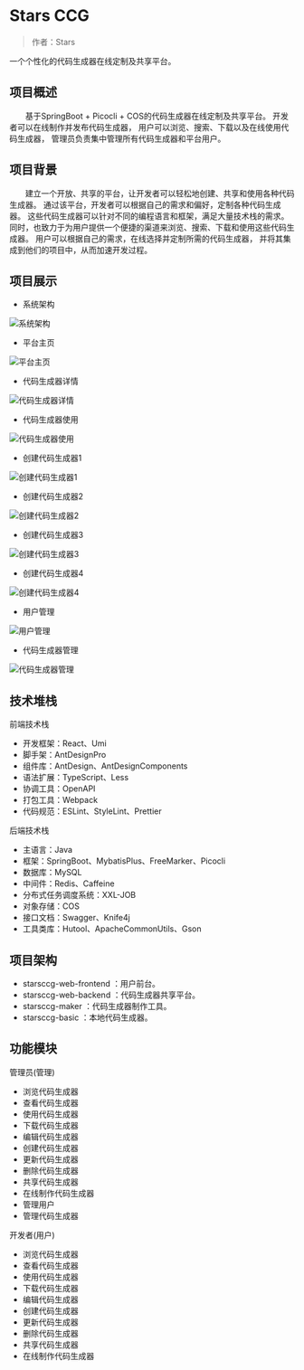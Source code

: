 # Stars CCG

> 作者：Stars

一个个性化的代码生成器在线定制及共享平台。


## 项目概述

&emsp;&emsp;基于SpringBoot + Picocli + COS的代码生成器在线定制及共享平台。
开发者可以在线制作并发布代码生成器，
用户可以浏览、搜索、下载以及在线使用代码生成器，
管理员负责集中管理所有代码生成器和平台用户。


## 项目背景

&emsp;&emsp;建立一个开放、共享的平台，让开发者可以轻松地创建、共享和使用各种代码生成器。
通过该平台，开发者可以根据自己的需求和偏好，定制各种代码生成器。
这些代码生成器可以针对不同的编程语言和框架，满足大量技术栈的需求。
同时，也致力于为用户提供一个便捷的渠道来浏览、搜索、下载和使用这些代码生成器。
用户可以根据自己的需求，在线选择并定制所需的代码生成器，
并将其集成到他们的项目中，从而加速开发过程。


## 项目展示

- 系统架构

![系统架构](https://github.com/stars-coding/starsccg/blob/master/image/系统架构.png)

- 平台主页

![平台主页](https://github.com/stars-coding/starsccg/blob/master/image/平台主页.png)

- 代码生成器详情

![代码生成器详情](https://github.com/stars-coding/starsccg/blob/master/image/代码生成器详情.png)

- 代码生成器使用

![代码生成器使用](https://github.com/stars-coding/starsccg/blob/master/image/代码生成器使用.png)

- 创建代码生成器1

![创建代码生成器1](https://github.com/stars-coding/starsccg/blob/master/image/创建代码生成器1.png)

- 创建代码生成器2

![创建代码生成器2](https://github.com/stars-coding/starsccg/blob/master/image/创建代码生成器2.png)

- 创建代码生成器3

![创建代码生成器3](https://github.com/stars-coding/starsccg/blob/master/image/创建代码生成器3.png)

- 创建代码生成器4

![创建代码生成器4](https://github.com/stars-coding/starsccg/blob/master/image/创建代码生成器4.png)

- 用户管理

![用户管理](https://github.com/stars-coding/starsccg/blob/master/image/用户管理.png)

- 代码生成器管理

![代码生成器管理](https://github.com/stars-coding/starsccg/blob/master/image/代码生成器管理.png)


## 技术堆栈

前端技术栈
- 开发框架：React、Umi
- 脚手架：AntDesignPro
- 组件库：AntDesign、AntDesignComponents
- 语法扩展：TypeScript、Less
- 协调工具：OpenAPI
- 打包工具：Webpack
- 代码规范：ESLint、StyleLint、Prettier

后端技术栈
- 主语言：Java
- 框架：SpringBoot、MybatisPlus、FreeMarker、Picocli
- 数据库：MySQL
- 中间件：Redis、Caffeine
- 分布式任务调度系统：XXL-JOB
- 对象存储：COS
- 接口文档：Swagger、Knife4j
- 工具类库：Hutool、ApacheCommonUtils、Gson


## 项目架构

- starsccg-web-frontend ：用户前台。
- starsccg-web-backend ：代码生成器共享平台。
- starsccg-maker ：代码生成器制作工具。
- starsccg-basic ：本地代码生成器。


## 功能模块

管理员(管理)
- 浏览代码生成器
- 查看代码生成器
- 使用代码生成器
- 下载代码生成器
- 编辑代码生成器
- 创建代码生成器
- 更新代码生成器
- 删除代码生成器
- 共享代码生成器
- 在线制作代码生成器
- 管理用户
- 管理代码生成器

开发者(用户)
- 浏览代码生成器
- 查看代码生成器
- 使用代码生成器
- 下载代码生成器
- 编辑代码生成器
- 创建代码生成器
- 更新代码生成器
- 删除代码生成器
- 共享代码生成器
- 在线制作代码生成器
